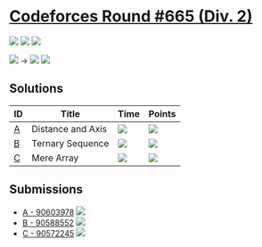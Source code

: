 # [Codeforces Round #665 (Div. 2)](https://codeforces.com/contest/1401)

![](https://img.shields.io/badge/Participation-4-blueviolet)
![](https://img.shields.io/badge/Rank-4974-orange)
![](https://img.shields.io/badge/Points-2132-blue)

![](https://img.shields.io/badge/Pupil-1240-lightgreen) →
![](https://img.shields.io/badge/Pupil-1345-lightgreen)
![](https://img.shields.io/badge/-%2B105-green)

## Solutions
| ID | Title | Time | Points |
| --- | --- | --- | --- |
| [A](https://codeforces.com/contest/1401/problem/A) | Distance and Axis | ![](https://img.shields.io/badge/Time-00%3A40-yellowgreen) | ![](https://img.shields.io/badge/-420%2F500-blue) |
| [B](https://codeforces.com/contest/1401/problem/B) | Ternary Sequence | ![](https://img.shields.io/badge/Time-01%3A02-yellowgreen) | ![](https://img.shields.io/badge/-752%2F1000-blue) |
| [C](https://codeforces.com/contest/1401/problem/C) | Mere Array | ![](https://img.shields.io/badge/Time-01%3A30-yellowgreen) | ![](https://img.shields.io/badge/-960%2F1500-blue) |

## Submissions
* [A - 90603978](https://codeforces.com/contest/1401/submission/90603978)
![](https://img.shields.io/badge/-Accepted-brightgreen)
* [B - 90588552](https://codeforces.com/contest/1401/submission/90588552)
![](https://img.shields.io/badge/-Accepted-brightgreen)
* [C - 90572245](https://codeforces.com/contest/1401/submission/90572245)
![](https://img.shields.io/badge/-Accepted-brightgreen)
